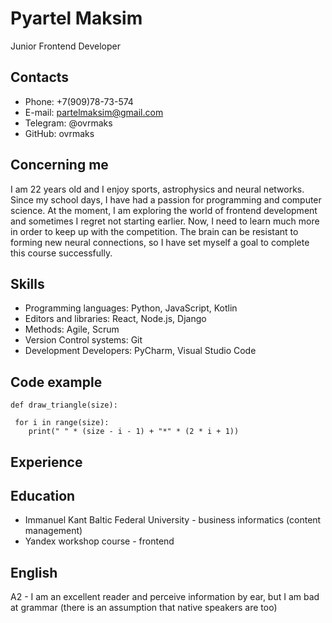 # Pyartel Maksim
Junior Frontend Developer


## Contacts
* Phone: +7(909)78-73-574
* E-mail: partelmaksim@gmail.com
* Telegram: @ovrmaks
* GitHub: ovrmaks

## Сoncerning me

I am 22 years old and I enjoy sports, astrophysics and neural networks. Since my school days, I have had a passion for programming and computer science. At the moment, I am exploring the world of frontend development and sometimes I regret not starting earlier. Now, I need to learn much more in order to keep up with the competition. The brain can be resistant to forming new neural connections, so I have set myself a goal to complete this course successfully.

## Skills
* Programming languages: Python, JavaScript, Kotlin
* Editors and libraries: React, Node.js, Django
* Methods: Agile, Scrum
* Version Control systems: Git
* Development Developers: PyCharm, Visual Studio Code

## Code example

    
        
    def draw_triangle(size): 
        
     for i in range(size):
        print(" " * (size - i - 1) + "*" * (2 * i + 1))
     

## Experience

## Education

* Immanuel Kant Baltic Federal University - business informatics (content management)
* Yandex workshop course - frontend

## English
A2 - I am an excellent reader and perceive information by ear, but I am bad at grammar (there is an assumption that native speakers are too)
